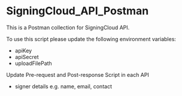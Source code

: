 # SigningCloud_API_Postman

This is a Postman collection for SigningCloud API.

To use this script please update the following environment variables:
- apiKey
- apiSecret
- uploadFilePath


Update Pre-request and Post-response Script in each API
- signer details e.g. name, email, contact
